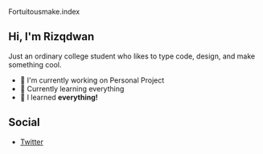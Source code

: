 Fortuitousmake.index

## Hi, I'm Rizqdwan 

Just an ordinary college student who likes to type code, design, and make something cool.
   - 🔭 I'm currently working on Personal Project
   - 🌱 Currently learning everything
   - 💬 I learned **everything!**


## Social

- [Twitter](https://twitter.com/Fortuitousmake)


<!-- <div style="text-align:center">
<img src="https://github-readme-stats-eight-theta.vercel.app/api/top-langs/?username=Rizqdwan&theme=monokai&column=7&no-frame=true"/>
</div> -->
<!--- 🌱 I’m currently learning 3D design>
<!-- ![Language Stats](https://github-readme-stats-one-bice.vercel.app/api/top-langs/?username=Rizqdwan&langs_count=10&layout=compact&role=OWNER,COLLABORATOR,ORGANIZATION_MEMBER&theme=react&hide=jupyter%20notebook,html) -->

<!--
**Rizqdwan/Rizqdwan** is a ✨ _special_ ✨ repository because its `README.md` (this file) appears on your GitHub profile.

Here are some ideas to get you started:

- 🔭 I’m currently working on ...
- 🌱 I’m currently learning ...
- 👯 I’m looking to collaborate on ...
- 🤔 I’m looking for help with ...
- 💬 Ask me about ...
- 📫 How to reach me: ...
- 😄 Pronouns: ...
- ⚡ Fun fact: ...
-->
